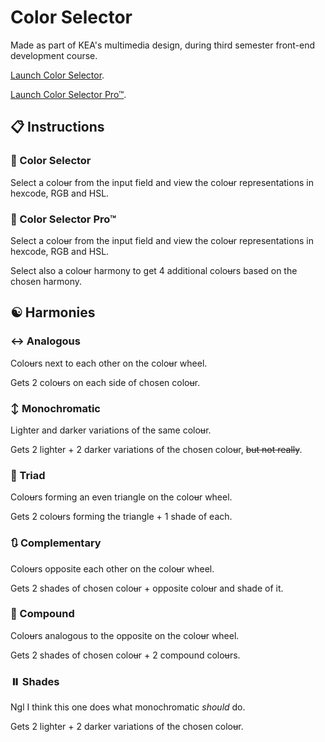 # Color Selector

Made as part of KEA's multimedia design, during third semester front-end development course.

[Launch Color Selector](https://malthesers.github.io/color-selector/).

[Launch Color Selector Pro™](https://malthesers.github.io/color-selector/color-selector.html).

## 📋 Instructions

### 🍪 Color Selector

Select a colo~~u~~r from the input field and view the colo~~u~~r representations in hexcode, RGB and HSL.

### 🎨 Color Selector Pro™

Select a colo~~u~~r from the input field and view the colo~~u~~r representations in hexcode, RGB and HSL.

Select also a colo~~u~~r harmony to get 4 additional colo~~u~~rs based on the chosen harmony.

## ☯ Harmonies

### ↔️ Analogous
Colo~~u~~rs next to each other on the colo~~u~~r wheel.

Gets 2 colo~~u~~rs on each side of chosen colo~~u~~r.

### ↕️ Monochromatic
Lighter and darker variations of the same colo~~u~~r.

Gets 2 lighter + 2 darker variations of the chosen colo~~u~~r, ~~but not really~~.

### 🔼 Triad
Colo~~u~~rs forming an even triangle on the colo~~u~~r wheel.

Gets 2 colo~~u~~rs forming the triangle + 1 shade of each.

### 🔃 Complementary
Colo~~u~~rs opposite each other on the colo~~u~~r wheel.

Gets 2 shades of chosen colo~~u~~r + opposite colo~~u~~r and shade of it.

### 🔀 Compound
Colo~~u~~rs analogous to the opposite on the colo~~u~~r wheel.

Gets 2 shades of chosen colo~~u~~r + 2 compound colo~~u~~rs.

### ⏸️ Shades
Ngl I think this one does what monochromatic _should_ do.

Gets 2 lighter + 2 darker variations of the chosen colo~~u~~r.
